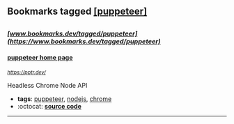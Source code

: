 ## Bookmarks tagged [[puppeteer]](https://www.bookmarks.dev/search?q=[puppeteer])

_<sup><sup>[www.bookmarks.dev/tagged/puppeteer](https://www.bookmarks.dev/tagged/puppeteer)</sup></sup>_
---
#### [puppeteer home page](https://pptr.dev/)
_<sup>https://pptr.dev/</sup>_

Headless Chrome Node API 
* **tags**: [puppeteer](../tagged/puppeteer.md), [nodejs](../tagged/nodejs.md), [chrome](../tagged/chrome.md)
* :octocat: **[source code](https://github.com/GoogleChrome/puppeteer)**
---
